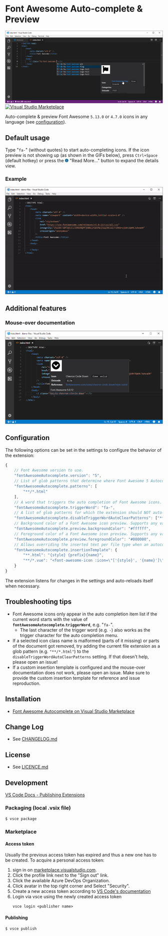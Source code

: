 # Font Awesome Auto-complete & Preview

![](image/promo-01.png)
[![Visual Studio Marketplace](https://img.shields.io/vscode-marketplace/v/Janne252.fontawesome-autocomplete.svg)](https://marketplace.visualstudio.com/items?itemName=Janne252.fontawesome-autocomplete)

Auto-complete & preview Font Awesome `5.13.0` or `4.7.0` icons in any language (see [configuration](#configuration)).

## Default usage
Type "`fa-`" (without quotes) to start auto-completing icons. If the icon preview is not showing up (as shown in the GIFs below), press `Ctrl+Space` (default hotkey) or press the ![](image/vscode-gui-read-more.png) "Read More..." button to expand the details view.

### Example
![](video/demo-autocomplete.gif)

## Additional features

### Mouse-over documentation
![](image/demo-hover.png)

## Configuration
The following options can be set in the settings to configure the behavior of the extension:
```javascript
{
    // Font Awesome version to use.
    "fontAwesomeAutocomplete.version": "5",
    // List of glob patterns that determine where Font Awesome 5 Autocomplete will provide suggestions.
    "fontAwesomeAutocomplete.patterns": [
        "**/*.html"
    ],
    // A word that triggers the auto completion of Font Awesome icons. Last character of the trigger word is also the trigger character for auto completion menu.
    "fontAwesomeAutocomplete.triggerWord": "fa-",
    // A list of glob patterns for which the extension should NOT auto-remove the trigger word when a font class name is inserted from the auto completion list.
    "fontAwesomeAutocomplete.disableTriggerWordAutoClearPatterns": ["**/*.html"],
    // Background color of a Font Awesome icon preview. Supports any valid CSS color.
    "fontAwesomeAutocomplete.preview.backgroundColor": "#ffffff",
    // Foreground color of a Font Awesome icon preview. Supports any valid CSS color.
    "fontAwesomeAutocomplete.preview.foregroundColor": "#000000",
    // Allows overriding the inserted text per file type when an autocompletion item is selected. Available template placeholders are {style}, {name}, and {prefix}.
    "fontAwesomeAutocomplete.insertionTemplate": {
        "**.html": "{style} {prefix}{name}",
        "**/*.vue": "<font-awesome-icon :icon=\"['{style}', '{name}']\" />"
    }
}
```
The extension listens for changes in the settings and auto-reloads itself when necessary. 

## Troubleshooting tips
- Font Awesome icons only appear in the auto completion item list if the current word starts with the value of **`fontAwesomeAutocomplete`.`triggerWord`**, e.g. "`fa-`".
   - The last character of the trigger word (e.g. `-`) also works as the trigger character for the auto completion menu.
- If a selected icon class name is malformed (parts of it missing) or parts of the document got removed, try adding the current file extension as a glob pattern (e.g. `"**/*.html"`) to the `disableTriggerWordAutoClearPatterns` setting. If that doesn't help, please open an issue!
- If a custom insertion template is configured and the mouse-over documentation does not work, please open an issue. Make sure to provide the custom insertion template for reference and issue reproduction.

## Installation
 - [Font Awesome Autocomplete on Visual Studio Marketplace](https://marketplace.visualstudio.com/items?itemName=Janne252.fontawesome-autocomplete)

## Change Log
 - See [CHANGELOG.md](CHANGELOG.md)

## License
 - See [LICENCE.md](LICENCE.md)
 
## Development
[VS Code Docs - Publishing Extensions](https://code.visualstudio.com/docs/extensions/publish-extension)
### Packaging (local .vsix file)
```bash
$ vsce package
```

### Marketplace

#### Access token

Usually the previous access token has expired and thus a new one has to be created.
To acquire a personal access token:
1. sign in on [marketplace.visualstudio.com](https://marketplace.visualstudio.com). 
1. Click the profile link next to the "Sign out" link.
1. Click the available Azure DevOps Organization.
1. Click avatar in the top right corner and Select "Security".
1. Create a new access token according to [VS Code's documentation](https://code.visualstudio.com/api/working-with-extensions/publishing-extension#get-a-personal-access-token)
1. Login via vsce using the newly created access token
    ```
    vsce login <publisher name>
    ```

#### Publishing

```bash
$ vsce publish
```